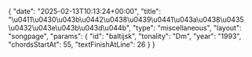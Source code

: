 {
    "date": "2025-02-13T10:13:24+00:00",
    "title": "\u0411\u0430\u043b\u0442\u0438\u0439\u0441\u043a\u0438\u0435 \u0432\u043e\u043b\u043d\u044b",
    "type": "miscellaneous",
    "layout": "songpage",
    "params": {
        "id": "baltijsk",
        "tonality": "Dm",
        "year": "1993",
        "chordsStartAt": 55,
        "textFinishAtLine": 26
    }
}